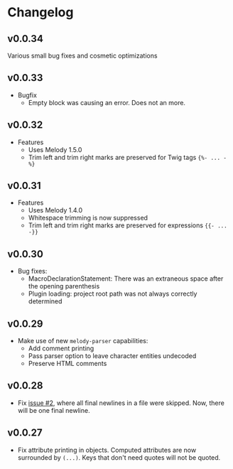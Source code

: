 # Changelog

## v0.0.34

Various small bug fixes and cosmetic optimizations

## v0.0.33

-   Bugfix
    -   Empty block was causing an error. Does not an more.

## v0.0.32

-   Features
    -   Uses Melody 1.5.0
    -   Trim left and trim right marks are preserved for Twig tags `{%- ... -%}`

## v0.0.31

-   Features
    -   Uses Melody 1.4.0
    -   Whitespace trimming is now suppressed
    -   Trim left and trim right marks are preserved for expressions `{{- ... -}}`

## v0.0.30

-   Bug fixes:
    -   MacroDeclarationStatement: There was an extraneous space after the opening parenthesis
    -   Plugin loading: project root path was not always correctly determined

## v0.0.29

-   Make use of new `melody-parser` capabilities:
    -   Add comment printing
    -   Pass parser option to leave character entities undecoded
    -   Preserve HTML comments

## v0.0.28

-   Fix [issue #2](https://github.com/trivago/prettier-plugin-twig-melody/issues/2), where all final newlines in a file were skipped. Now, there will be one final newline.

## v0.0.27

-   Fix attribute printing in objects. Computed attributes are now surrounded by `(...)`. Keys that don't need quotes will not be quoted.
